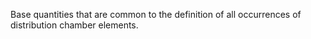 ﻿Base quantities that are common to the definition of all occurrences of distribution chamber elements.
